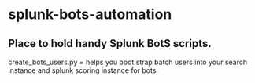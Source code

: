 # splunk-bots-automation
## Place to hold handy Splunk BotS scripts.
create_bots_users.py = helps you boot strap batch users into your search instance and splunk scoring instance for bots.
